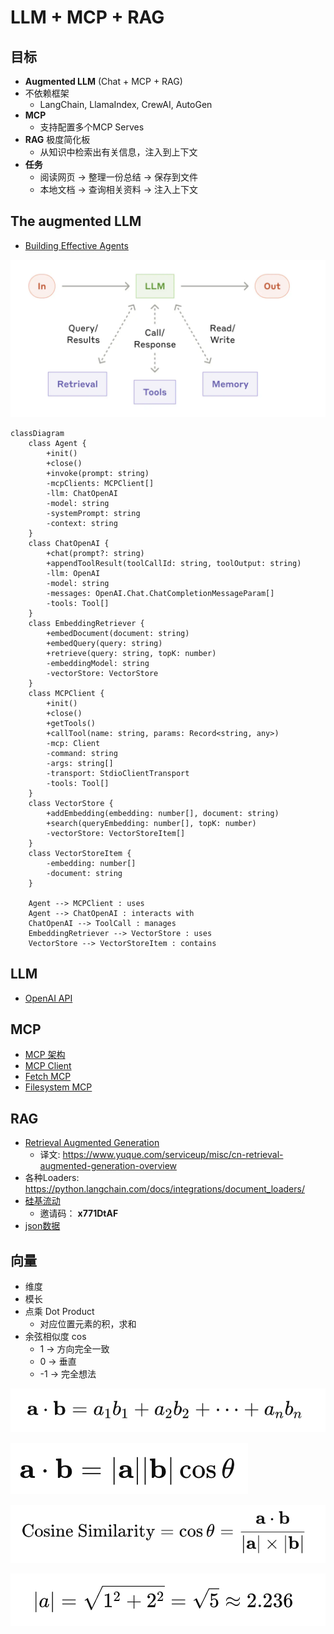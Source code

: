 # LLM + MCP + RAG

## 目标

- **Augmented LLM** (Chat + MCP + RAG)
- 不依赖框架
    - LangChain, LlamaIndex, CrewAI, AutoGen
- **MCP**
    - 支持配置多个MCP Serves
- **RAG** 极度简化板
    - 从知识中检索出有关信息，注入到上下文
- **任务**
   - 阅读网页 → 整理一份总结 → 保存到文件
   - 本地文档 → 查询相关资料 → 注入上下文

## **The augmented LLM**

- [Building Effective Agents](https://www.anthropic.com/engineering/building-effective-agents)

![image.png](./images/image.png)

```mermaid
classDiagram
    class Agent {
        +init()
        +close()
        +invoke(prompt: string)
        -mcpClients: MCPClient[]
        -llm: ChatOpenAI
        -model: string
        -systemPrompt: string
        -context: string
    }
    class ChatOpenAI {
        +chat(prompt?: string)
        +appendToolResult(toolCallId: string, toolOutput: string)
        -llm: OpenAI
        -model: string
        -messages: OpenAI.Chat.ChatCompletionMessageParam[]
        -tools: Tool[]
    }
    class EmbeddingRetriever {
        +embedDocument(document: string)
        +embedQuery(query: string)
        +retrieve(query: string, topK: number)
        -embeddingModel: string
        -vectorStore: VectorStore
    }
    class MCPClient {
        +init()
        +close()
        +getTools()
        +callTool(name: string, params: Record<string, any>)
        -mcp: Client
        -command: string
        -args: string[]
        -transport: StdioClientTransport
        -tools: Tool[]
    }
    class VectorStore {
        +addEmbedding(embedding: number[], document: string)
        +search(queryEmbedding: number[], topK: number)
        -vectorStore: VectorStoreItem[]
    }
    class VectorStoreItem {
        -embedding: number[]
        -document: string
    }

    Agent --> MCPClient : uses
    Agent --> ChatOpenAI : interacts with
    ChatOpenAI --> ToolCall : manages
    EmbeddingRetriever --> VectorStore : uses
    VectorStore --> VectorStoreItem : contains
```

## LLM

- [OpenAI API](https://platform.openai.com/docs/api-reference/chat)

## MCP

- [MCP 架构](https://modelcontextprotocol.io/docs/concepts/architecture)
- [MCP Client](https://modelcontextprotocol.io/quickstart/client)
- [Fetch MCP](https://github.com/modelcontextprotocol/servers/tree/main/src/fetch)
- [Filesystem MCP](https://github.com/modelcontextprotocol/servers/tree/main/src/filesystem)

## RAG

- [Retrieval Augmented Generation](https://scriv.ai/guides/retrieval-augmented-generation-overview/)
    - 译文: https://www.yuque.com/serviceup/misc/cn-retrieval-augmented-generation-overview
- 各种Loaders: https://python.langchain.com/docs/integrations/document_loaders/
- [硅基流动](https://cloud.siliconflow.cn/models)
    - 邀请码： **x771DtAF**
- [json数据](https://jsonplaceholder.typicode.com/)

## 向量

- 维度
- 模长
- 点乘 Dot Product
    - 对应位置元素的积，求和
- 余弦相似度 cos
    - 1 → 方向完全一致
    - 0 → 垂直
    - -1 → 完全想法

![image.png](./images/image1.png)

![image.png](./images/image2.png)

![image.png](./images/image3.png)

![image.png](./images/image4.png)
